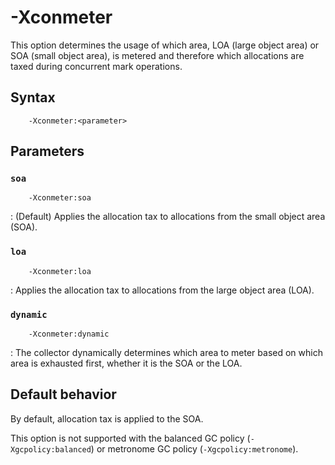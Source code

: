 <!--
* Copyright (c) 2017, 2024 IBM Corp. and others
*
* This program and the accompanying materials are made
* available under the terms of the Eclipse Public License 2.0
* which accompanies this distribution and is available at
* https://www.eclipse.org/legal/epl-2.0/ or the Apache
* License, Version 2.0 which accompanies this distribution and
* is available at https://www.apache.org/licenses/LICENSE-2.0.
*
* This Source Code may also be made available under the
* following Secondary Licenses when the conditions for such
* availability set forth in the Eclipse Public License, v. 2.0
* are satisfied: GNU General Public License, version 2 with
* the GNU Classpath Exception [1] and GNU General Public
* License, version 2 with the OpenJDK Assembly Exception [2].
*
* [1] https://www.gnu.org/software/classpath/license.html
* [2] https://openjdk.org/legal/assembly-exception.html
*
* SPDX-License-Identifier: EPL-2.0 OR Apache-2.0 OR GPL-2.0-only WITH Classpath-exception-2.0 OR GPL-2.0-only WITH OpenJDK-assembly-exception-1.0
-->

# -Xconmeter

This option determines the usage of which area, LOA (large object area) or SOA (small object area), is metered and therefore which allocations are taxed during concurrent mark operations.

## Syntax

        -Xconmeter:<parameter>

## Parameters

### `soa`

        -Xconmeter:soa

: (Default) Applies the allocation tax to allocations from the small object area (SOA).

### `loa`

        -Xconmeter:loa

: Applies the allocation tax to allocations from the large object area (LOA).

### `dynamic`

        -Xconmeter:dynamic

: The collector dynamically determines which area to meter based on which area is exhausted first, whether it is the SOA or the LOA.

## Default behavior

By default, allocation tax is applied to the SOA.

This option is not supported with the balanced GC policy (`-Xgcpolicy:balanced`) or metronome GC policy (`-Xgcpolicy:metronome`).


<!-- ==== END OF TOPIC ==== xconmeter.md ==== -->
